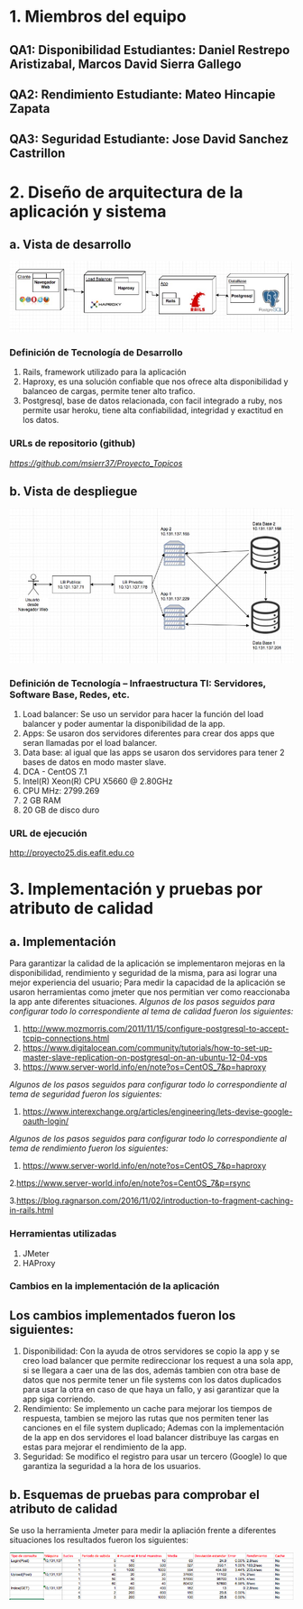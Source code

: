 # 1. Miembros del equipo
## QA1: Disponibilidad Estudiantes: Daniel Restrepo Aristizabal, Marcos David Sierra Gallego
## QA2: Rendimiento Estudiante: Mateo Hincapie Zapata
## QA3: Seguridad Estudiante: Jose David Sanchez Castrillon

# 2. Diseño de arquitectura de la aplicación y sistema
## a. Vista de desarrollo
![Vista de desarrollo](/imagenes/imagen1.jpg)

### Definición de Tecnología de Desarrollo
1. Rails, framework utilizado para la aplicación
2. Haproxy, es una solución confiable que nos ofrece alta disponibilidad y balanceo de cargas, permite tener alto trafico.
3. Postgresql, base de datos relacionada, con facil integrado a ruby, nos permite usar heroku, tiene alta confiabilidad, integridad y exactitud en los datos.
### URLs de repositorio (github)
*https://github.com/msierr37/Proyecto_Topicos*

## b. Vista de despliegue
![Vista de despliegue](/imagenes/imagen2.jpg)

### Definición de Tecnología – Infraestructura TI: Servidores, Software Base, Redes, etc.

1. Load balancer: Se uso un servidor para hacer la función del load balancer y poder aumentar la disponibilidad de la app.
2. Apps: Se usaron dos servidores diferentes para crear dos apps que seran llamadas por el load balancer.
3. Data base: al igual que las apps se usaron dos servidores para tener 2 bases de datos en modo master slave.
4. DCA - CentOS 7.1
5. Intel(R) Xeon(R) CPU     X5660  @ 2.80GHz 
6. CPU MHz: 2799.269
7. 2 GB RAM
8. 20 GB de disco duro


### URL de ejecución 
http://proyecto25.dis.eafit.edu.co
# 3. Implementación y pruebas por atributo de calidad 
## a. Implementación
Para garantizar la calidad de la aplicación se implementaron mejoras en la disponibilidad, rendimiento y seguridad de la misma, para asi lograr una mejor experiencia del usuario; Para medir la capacidad de la aplicación se usaron herramientas como jmeter que nos permitian ver como reaccionaba la app ante diferentes situaciones.
*Algunos de los pasos seguidos para configurar todo lo correspondiente al tema de calidad fueron los siguientes:*
1. http://www.mozmorris.com/2011/11/15/configure-postgresql-to-accept-tcpip-connections.html
2. https://www.digitalocean.com/community/tutorials/how-to-set-up-master-slave-replication-on-postgresql-on-an-ubuntu-12-04-vps
3. https://www.server-world.info/en/note?os=CentOS_7&p=haproxy

*Algunos de los pasos seguidos para configurar todo lo correspondiente al tema de seguridad fueron los siguientes:*
1. https://www.interexchange.org/articles/engineering/lets-devise-google-oauth-login/

*Algunos de los pasos seguidos para configurar todo lo correspondiente al tema de rendimiento fueron los siguientes:*
1. https://www.server-world.info/en/note?os=CentOS_7&p=haproxy

2.https://www.server-world.info/en/note?os=CentOS_7&p=rsync

3.https://blog.ragnarson.com/2016/11/02/introduction-to-fragment-caching-in-rails.html

### Herramientas utilizadas
1. JMeter
2. HAProxy

### Cambios en la implementación de la aplicación
## Los cambios implementados fueron los siguientes:
1. Disponibilidad: Con la ayuda de otros servidores se copio la app y se creo load balancer que permite redireccionar los request a una sola app, si se llegara a caer una de las dos, además tambien con otra base de datos que nos permite tener un file systems con los datos duplicados para usar la otra en caso de que haya un fallo, y asi garantizar que la app siga corriendo.
2. Rendimiento: Se implemento un cache para mejorar los tiempos de respuesta, tambien se mejoro las rutas que nos permiten tener las canciones en el file system duplicado; Ademas con la implementación de la app en dos servidores el load balancer distribuye las cargas en estas para mejorar el rendimiento de la app.
3. Seguridad: Se modifico el registro para usar un tercero (Google) lo que garantiza la seguridad a la hora de los usuarios.

## b. Esquemas de pruebas para comprobar el atributo de calidad

Se uso la herramienta Jmeter para medir la apliación frente a diferentes situaciones los resultados fueron los siguientes:

![resultadoPruebas](/imagenes/resultadopruebas.jpg)
